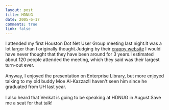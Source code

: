 ```yaml
--- 
layout: post
title: HDNUG
date: 2005-6-17
comments: true
link: false
---
```

<div style="clear:both;"></div>I attended my first Houston Dot Net User Group meeting last night.It was a lot larger than I originally thought.Judging by their <a href="http://www.hdnug.org">crappy website</a> I would have never thought that they have been around for 3 years.I estimated about 120 people attended the meeting, which they said was their largest turn-out ever.<br /><br />Anyway, I enjoyed the presentation on Enterprise Library, but more enjoyed talking to my old buddy Moe Al-Kazzaz!I haven't seen him since he graduated from UH last year.<br /><br />I also heard that Venkat is going to be speaking at HDNUG in August.Save me a seat for that talk!<div style="clear:both; padding-bottom: 0.25em;"></div>
